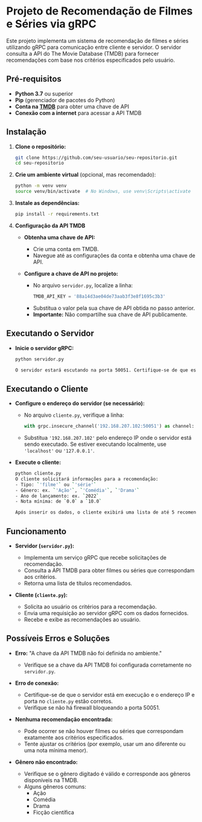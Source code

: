 # Projeto de Recomendação de Filmes e Séries via gRPC

Este projeto implementa um sistema de recomendação de filmes e séries utilizando gRPC para comunicação entre cliente e servidor. O servidor consulta a API do The Movie Database (TMDB) para fornecer recomendações com base nos critérios especificados pelo usuário.

## Pré-requisitos

- **Python 3.7** ou superior
- **Pip** (gerenciador de pacotes do Python)
- **Conta na [TMDB](https://www.themoviedb.org/)** para obter uma chave de API
- **Conexão com a internet** para acessar a API TMDB

## Instalação

1. **Clone o repositório:**

   ```bash
   git clone https://github.com/seu-usuario/seu-repositorio.git
   cd seu-repositorio

2. **Crie um ambiente virtual** (opcional, mas recomendado):

   ```bash
   python -m venv venv
   source venv/bin/activate  # No Windows, use venv\Scripts\activate

3. **Instale as dependências:**

   ```bash
   pip install -r requirements.txt


4. **Configuração da API TMDB**

   - **Obtenha uma chave de API:**
     - Crie uma conta em TMDB.
     - Navegue até as configurações da conta e obtenha uma chave de API.

   - **Configure a chave de API no projeto:**
     - No arquivo `servidor.py`, localize a linha:
       ```python
       TMDB_API_KEY = '88a14d3ae04de73aab3f3e8f1695c3b3'
       ```
     - Substitua o valor pela sua chave de API obtida no passo anterior.
     - **Importante:** Não compartilhe sua chave de API publicamente.

## Executando o Servidor

- **Inicie o servidor gRPC:**

   ```bash
   python servidor.py

   O servidor estará escutando na porta 50051. Certifique-se de que essa porta está disponível e não está bloqueada por firewall.

## Executando o Cliente

- **Configure o endereço do servidor (se necessário):**
  - No arquivo `cliente.py`, verifique a linha:
    ```python
    with grpc.insecure_channel('192.168.207.102:50051') as channel:
    ```
  - Substitua `'192.168.207.102'` pelo endereço IP onde o servidor está sendo executado. Se estiver executando localmente, use `'localhost'` ou `'127.0.0.1'`.

- **Execute o cliente:**

   ```bash
   python cliente.py
   O cliente solicitará informações para a recomendação:
   - Tipo: `'filme'` ou `'série'`
   - Gênero: ex. `'Ação'`, `'Comédia'`, `'Drama'`
   - Ano de lançamento: ex. `2022`
   - Nota mínima: de `0.0` a `10.0`

   Após inserir os dados, o cliente exibirá uma lista de até 5 recomendações com base nos critérios fornecidos.

## Funcionamento

- **Servidor (`servidor.py`):**
  - Implementa um serviço gRPC que recebe solicitações de recomendação.
  - Consulta a API TMDB para obter filmes ou séries que correspondam aos critérios.
  - Retorna uma lista de títulos recomendados.

- **Cliente (`cliente.py`):**
  - Solicita ao usuário os critérios para a recomendação.
  - Envia uma requisição ao servidor gRPC com os dados fornecidos.
  - Recebe e exibe as recomendações ao usuário.

## Possíveis Erros e Soluções

- **Erro:** "A chave da API TMDB não foi definida no ambiente."
  - Verifique se a chave da API TMDB foi configurada corretamente no `servidor.py`.

- **Erro de conexão:**
  - Certifique-se de que o servidor está em execução e o endereço IP e porta no `cliente.py` estão corretos.
  - Verifique se não há firewall bloqueando a porta 50051.

- **Nenhuma recomendação encontrada:**
  - Pode ocorrer se não houver filmes ou séries que correspondam exatamente aos critérios especificados.
  - Tente ajustar os critérios (por exemplo, usar um ano diferente ou uma nota mínima menor).

- **Gênero não encontrado:**
  - Verifique se o gênero digitado é válido e corresponde aos gêneros disponíveis na TMDB.
  - Alguns gêneros comuns:
    - Ação
    - Comédia
    - Drama
    - Ficção científica
